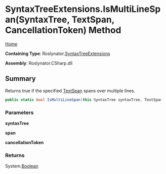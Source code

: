 <a name="_top"></a>

# SyntaxTreeExtensions\.IsMultiLineSpan\(SyntaxTree, TextSpan, CancellationToken\) Method

[Home](../../../README.md#_top)

**Containing Type**: Roslynator\.[SyntaxTreeExtensions](../README.md#_top)

**Assembly**: Roslynator\.CSharp\.dll

## Summary

Returns true if the specified [TextSpan](https://docs.microsoft.com/en-us/dotnet/api/microsoft.codeanalysis.text.textspan) spans over multiple lines\.

```csharp
public static bool IsMultiLineSpan(this SyntaxTree syntaxTree, TextSpan span, CancellationToken cancellationToken = default(CancellationToken))
```

### Parameters

**syntaxTree**

**span**

**cancellationToken**

### Returns

System\.[Boolean](https://docs.microsoft.com/en-us/dotnet/api/system.boolean)

